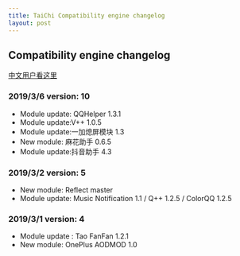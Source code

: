 ```yaml
---
title: TaiChi Compatibility engine changelog
layout: post
---
```


## Compatibility engine changelog

[中文用户看这里](changelog_cn)

### 2019/3/6 version: 10

- Module update: QQHelper 1.3.1
- Module update:V++ 1.0.5
- Module update:一加熄屏模块 1.3
- New module: 麻花助手 0.6.5
- Module update:抖音助手 4.3

### 2019/3/2 version: 5

- New module: Reflect master
- Module update: Music Notification 1.1 / Q++ 1.2.5 / ColorQQ 1.2.5 

### 2019/3/1 version: 4

- Module update : Tao FanFan 1.2.1
- New module: OnePlus AODMOD 1.0
